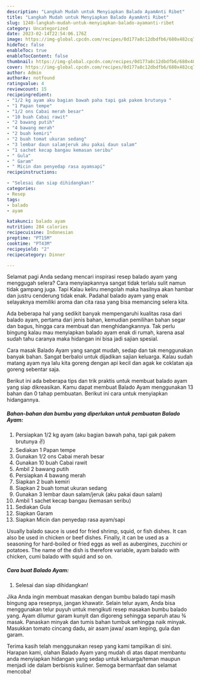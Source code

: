 ```yaml
---
description: "Langkah Mudah untuk Menyiapkan Balado AyamAnti Ribet"
title: "Langkah Mudah untuk Menyiapkan Balado AyamAnti Ribet"
slug: 1248-langkah-mudah-untuk-menyiapkan-balado-ayamanti-ribet
category: Uncategorized
date: 2023-02-14T22:54:06.176Z
image: https://img-global.cpcdn.com/recipes/0d177a8c12dbdfb6/680x482cq70/balado-ayam-foto-resep-utama.jpg
hideToc: false
enableToc: true
enableTocContent: false
thumbnail: https://img-global.cpcdn.com/recipes/0d177a8c12dbdfb6/680x482cq70/balado-ayam-foto-resep-utama.jpg
cover: https://img-global.cpcdn.com/recipes/0d177a8c12dbdfb6/680x482cq70/balado-ayam-foto-resep-utama.jpg
author: Admin
authorAv: notfound
ratingvalue: 4
reviewcount: 15
recipeingredient:
- "1/2 kg ayam aku bagian bawah paha tapi gak pakem brutunya "
- "1 Papan tempe"
- "1/2 ons Cabai merah besar"
- "10 buah Cabai rawit"
- "2 bawang putih"
- "4 bawang merah"
- "2 buah kemiri"
- "2 buah tomat ukuran sedang"
- "3 lembar daun salamjeruk aku pakai daun salam"
- "1 sachet kecap bangau kemasan seribu"
- " Gula"
- " Garam"
- " Micin dan penyedap rasa ayamsapi"
recipeinstructions:

- "Selesai dan siap dihidangkan!"
categories:
- Resep
tags:
- balado
- ayam

katakunci: balado ayam 
nutrition: 284 calories
recipecuisine: Indonesian
preptime: "PT15M"
cooktime: "PT43M"
recipeyield: "2"
recipecategory: Dinner

---
```



Selamat pagi Anda sedang mencari inspirasi resep balado ayam yang menggugah selera? Cara menyiapkannya sangat tidak terlalu sulit namun tidak gampang juga. Tapi Kalau keliru mengolah maka hasilnya akan hambar dan justru cenderung tidak enak. Padahal balado ayam yang enak selayaknya memiliki aroma dan cita rasa yang bisa memancing selera kita.


Ada beberapa hal yang sedikit banyak mempengaruhi kualitas rasa dari balado ayam, pertama dari jenis bahan, kemudian pemilihan bahan segar dan bagus, hingga cara membuat dan menghidangkannya. Tak perlu bingung kalau mau menyiapkan balado ayam enak di rumah, karena asal sudah tahu caranya maka hidangan ini bisa jadi sajian spesial.

Cara masak Balado Ayam yang sangat mudah, sedap dan tak menggunakan banyak bahan. Sangat berbaloi untuk dijadikan sajian keluarga. Kalau sudah matang ayam nya lalu kita goreng dengan api kecil dan agak ke coklatan aja goreng sebentar saja.


Berikut ini ada beberapa tips dan trik praktis untuk membuat balado ayam yang siap dikreasikan. Kamu dapat membuat Balado Ayam menggunakan 13 bahan dan 0 tahap pembuatan. Berikut ini cara untuk menyiapkan hidangannya.

<!--inarticleads1-->

##### Bahan-bahan dan bumbu yang diperlukan untuk pembuatan Balado Ayam:

1. Persiapkan 1/2 kg ayam (aku bagian bawah paha, tapi gak pakem brutunya ✌️)
1. Sediakan 1 Papan tempe
1. Gunakan 1/2 ons Cabai merah besar
1. Gunakan 10 buah Cabai rawit
1. Ambil 2 bawang putih
1. Persiapkan 4 bawang merah
1. Siapkan 2 buah kemiri
1. Siapkan 2 buah tomat ukuran sedang
1. Gunakan 3 lembar daun salam/jeruk (aku pakai daun salam)
1. Ambil 1 sachet kecap bangau (kemasan seribu)
1. Sediakan  Gula
1. Siapkan  Garam
1. Siapkan  Micin dan penyedap rasa ayam/sapi


Usually balado sauce is used for fried shrimp, squid, or fish dishes. It can also be used in chicken or beef dishes. Finally, it can be used as a seasoning for hard-boiled or fried eggs as well as aubergines, zucchini or potatoes. The name of the dish is therefore variable, ayam balado with chicken, cumi balado with squid and so on. 

<!--inarticleads2-->

##### Cara buat Balado Ayam:


1. Selesai dan siap dihidangkan!

Jika Anda ingin membuat masakan dengan bumbu balado tapi masih bingung apa resepnya, jangan khawatir. Selain telur ayam, Anda bisa menggunakan telur puyuh untuk mengikuti resep masakan bumbu balado yang. Ayam dilumur garam kunyit dan digoreng sehingga separuh atau ¾ masak. Panaskan minyak dan tumis bahan tumbuk sehingga naik minyak. Masukkan tomato cincang dadu, air asam jawa/ asam keping, gula dan garam. 

Terima kasih telah menggunakan resep yang kami tampilkan di sini. Harapan kami, olahan Balado Ayam yang mudah di atas dapat membantu anda menyiapkan hidangan yang sedap untuk keluarga/teman maupun menjadi ide dalam berbisnis kuliner. Semoga bermanfaat dan selamat mencoba!
